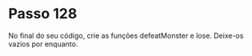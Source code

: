 # Passo 128

No final do seu código, crie as funções defeatMonster e lose. Deixe-os vazios por enquanto.